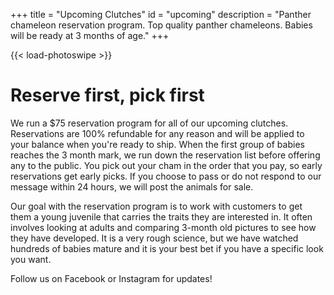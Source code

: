 +++
title = "Upcoming Clutches"
id = "upcoming"
description = "Panther chameleon reservation program. Top quality panther chameleons. Babies will be ready at 3 months of age."
+++

{{< load-photoswipe >}}

# Reserve first, pick first

We run a $75 reservation program for all of our upcoming clutches. Reservations are 100% refundable for any reason and will be applied to your balance when you're ready to ship. When the first group of babies reaches the 3 month mark, we run down the reservation list before offering any to the public. You pick out your cham in the order that you pay, so early reservations get early picks. If you choose to pass or do not respond to our message within 24 hours, we will post the animals for sale.

Our goal with the reservation program is to work with customers to get them a young juvenile that carries the traits they are interested in. It often involves looking at adults and comparing 3-month old pictures to see how they have developed. It is a very rough science, but we have watched hundreds of babies mature and it is your best bet if you have a specific look you want.

Follow us on Facebook or Instagram for updates!